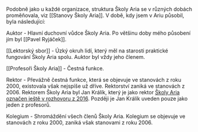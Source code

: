 Podobně jako u každé organizace, struktura Školy Aria se v různých dobách proměňovala, viz [[Stanovy Školy Aria]]. V době, kdy jsem v Ariu působil, byla následující:

Auktor - Hlavní duchovní vůdce Školy Aria. Po většinu doby mého působení jím byl [[Pavel Ryjáček]].

[[Lektorský sbor]] - Úzký okruh lidí, který měl na starosti praktické fungování Školy Aria spolu. Auktor byl vždy jeho členem.

[[Profesoři Školy Aria]] - Čestná funkce. 

Rektor - Převážně čestná funkce, která se objevuje ve stanovách z roku 2000, existovala však nejspíše už dříve. Rektorství zaniká ve stanovách z 2006. Rektorem Školy Aria byl Jan Králík, který je jako rektor [Školy Aria označen ještě v rozhovoru z 2016](https://www.matfyz.cz/clanky/cesky-jazyk-neni-nemocny-ale-upada-bohatost-mysleni). Později je Jan Králík uveden pouze jako jeden z profesorů.

Kolegium - Shromáždění všech členů Školy Aria. Kolegium se objevuje ve stanovách z roku 2000, zaniká však stanovami z roku 2006. 